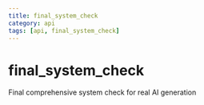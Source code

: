 ```yaml
---
title: final_system_check
category: api
tags: [api, final_system_check]
---
```


# final_system_check

Final comprehensive system check for real AI generation

